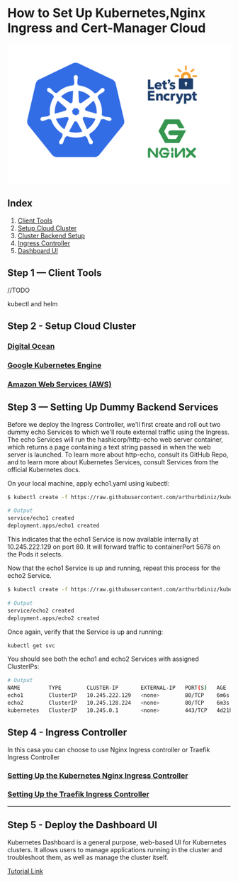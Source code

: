 # How to Set Up Kubernetes,Nginx Ingress and Cert-Manager Cloud

![header](images/header.png)


## Index

1. [Client Tools](https://github.com/arthurbdiniz/k8s-digital-ocean/#Step-1--Client-Tools)
2. [Setup Cloud Cluster](https://github.com/arthurbdiniz/k8s-digital-ocean/#Step-2--Setup-Cloud-Cluster)
3. [Cluster Backend Setup](https://github.com/arthurbdiniz/kubernetes-cloud-setup#step-3--setting-up-dummy-backend-services)
4. [Ingress Controller](https://github.com/arthurbdiniz/kubernetes-cloud-setup#step-4---ingress-controller)
5. [Dashboard UI](https://github.com/arthurbdiniz/k8s-digital-ocean/#Step-5---Deploy-the-Dashboard-UI)

## Step 1 — Client Tools
//TODO

kubectl and helm

## Step 2 - Setup Cloud Cluster
### [Digital Ocean](https://github.com/arthurbdiniz/kubernetes-cloud-setup/blob/master/Digital_Ocean/digital-ocean.md)
### [Google Kubernetes Engine](https://github.com/arthurbdiniz/kubernetes-cloud-setup/blob/master/Google_Kubernetes_Engine/google_kubernetes_engine.md)
### [Amazon Web Services (AWS)](https://github.com/arthurbdiniz/kubernetes-cloud-setup/blob/master/Amazon_Web_Services/amazon-web-services.md)


## Step 3 — Setting Up Dummy Backend Services
Before we deploy the Ingress Controller, we'll first create and roll out two dummy echo Services to which we'll route external traffic using the Ingress. The echo Services will run the hashicorp/http-echo web server container, which returns a page containing a text string passed in when the web server is launched. To learn more about http-echo, consult its GitHub Repo, and to learn more about Kubernetes Services, consult Services from the official Kubernetes docs.

On your local machine, apply echo1.yaml using kubectl:
```bash
$ kubectl create -f https://raw.githubusercontent.com/arthurbdiniz/kubernetes-cloud-setup/master/deployments/echo1.yaml
```
```bash
# Output
service/echo1 created
deployment.apps/echo1 created
```

This indicates that the echo1 Service is now available internally at 10.245.222.129 on port 80. It will forward traffic to containerPort 5678 on the Pods it selects.

Now that the echo1 Service is up and running, repeat this process for the echo2 Service.
```bash
$ kubectl create -f https://raw.githubusercontent.com/arthurbdiniz/kubernetes-cloud-setup/master/deployments/echo2.yaml
```
```bash
# Output
service/echo2 created
deployment.apps/echo2 created
```

Once again, verify that the Service is up and running:
```bash
kubectl get svc
```
You should see both the echo1 and echo2 Services with assigned ClusterIPs:
```bash
# Output
NAME         TYPE        CLUSTER-IP       EXTERNAL-IP   PORT(S)   AGE
echo1        ClusterIP   10.245.222.129   <none>        80/TCP    6m6s
echo2        ClusterIP   10.245.128.224   <none>        80/TCP    6m3s
kubernetes   ClusterIP   10.245.0.1       <none>        443/TCP   4d21h
```

## Step 4 - Ingress Controller
In this casa you can choose to use Nginx Ingress controller or Traefik Ingress Controller

### [Setting Up the Kubernetes Nginx Ingress Controller](https://github.com/arthurbdiniz/kubernetes-cloud-setup/blob/master/nginx_ingress_controller.md)

### [Setting Up the Traefik Ingress Controller](https://github.com/arthurbdiniz/kubernetes-cloud-setup/blob/master/traefik.md)

---

## Step 5 - Deploy the Dashboard UI
Kubernetes Dashboard is a general purpose, web-based UI for Kubernetes clusters. It allows users to manage applications running in the cluster and troubleshoot them, as well as manage the cluster itself.

[Tutorial Link](https://github.com/arthurbdiniz/kubernetes-cloud-setup/blob/master/dashboard.md)
